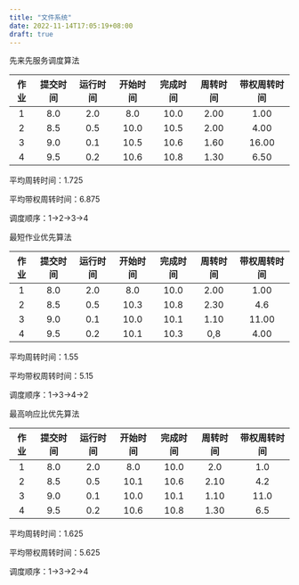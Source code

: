```yaml
---
title: "文件系统"
date: 2022-11-14T17:05:19+08:00
draft: true
---
```


<!--more-->

先来先服务调度算法

| 作业 | 提交时间 | 运行时间 | 开始时间 | 完成时间 | 周转时间 | 带权周转时间 |
| :--: | :------: | :------: | :------: | :------: | :------: | :----------: |
|  1   |   8.0    |   2.0    |   8.0    |   10.0   |   2.00   |     1.00     |
|  2   |   8.5    |   0.5    |   10.0   |   10.5   |   2.00   |     4.00     |
|  3   |   9.0    |   0.1    |   10.5   |   10.6   |   1.60   |    16.00     |
|  4   |   9.5    |   0.2    |   10.6   |   10.8   |   1.30   |     6.50     |

平均周转时间：1.725

平均带权周转时间：6.875

调度顺序：1->2->3->4

最短作业优先算法

| 作业 | 提交时间 | 运行时间 | 开始时间 | 完成时间 | 周转时间 | 带权周转时间 |
| :--: | :------: | :------: | :------: | :------: | :------: | :----------: |
|  1   |   8.0    |   2.0    |   8.0    |   10.0   |   2.00   |     1.00     |
|  2   |   8.5    |   0.5    |   10.3   |   10.8   |   2.30   |     4.6      |
|  3   |   9.0    |   0.1    |   10.0   |   10.1   |   1.10   |    11.00     |
|  4   |   9.5    |   0.2    |   10.1   |   10.3   |   0,8    |     4.00     |

平均周转时间：1.55

平均带权周转时间：5.15

调度顺序：1->3->4->2

最高响应比优先算法

| 作业 | 提交时间 | 运行时间 | 开始时间 | 完成时间 | 周转时间 | 带权周转时间 |
| :--: | :------: | :------: | :------: | :------: | :------: | :----------: |
|  1   |   8.0    |   2.0    |   8.0    |   10.0   |   2.0    |     1.0      |
|  2   |   8.5    |   0.5    |   10.1   |   10.6   |   2.10   |     4.2      |
|  3   |   9.0    |   0.1    |   10.0   |   10.1   |   1.10   |     11.0     |
|  4   |   9.5    |   0.2    |   10.6   |   10.8   |   1.30   |     6.5      |

平均周转时间：1.625

平均带权周转时间：5.625

调度顺序：1->3->2->4

